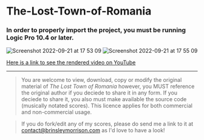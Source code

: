 # The-Lost-Town-of-Romania
### In order to properly import the project, you must be running Logic Pro 10.4 or later.
![Screenshot 2022-09-21 at 17 53 09](https://user-images.githubusercontent.com/36922985/191567099-a1cb4ccd-bf9a-4f52-a5d7-5d24020e7ea4.png)
![Screenshot 2022-09-21 at 17 55 09](https://user-images.githubusercontent.com/36922985/191567111-2265c45b-8085-4d0b-862e-f516659b9ce9.png)

[Here is a link to see the rendered video on YouTube](https://www.youtube.com/watch?v=8ylEKtyMeP8)
  
---
> You are welcome to view, download, copy or modify the original material of *The Lost Town of Romania* however, you MUST reference the original author if you deciede to share it in any form. If you deciede to share it, you also must make available the source code (musically notated scores). This licence applies for both commercial and non-commercial usage.

> If you do fork/edit any of my scores, please do send me a link to it at contact@brinsleymorrison.com as I'd love to have a look!
